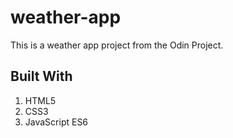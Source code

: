 # weather-app

This is a weather app project from the Odin Project.

## Built With

1. HTML5
2. CSS3
3. JavaScript ES6
